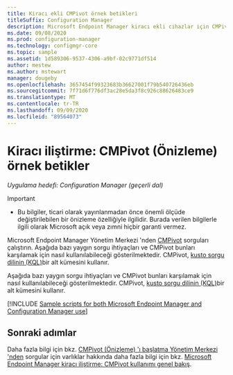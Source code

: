 ```yaml
---
title: Kiracı ekli CMPivot örnek betikleri
titleSuffix: Configuration Manager
description: Microsoft Endpoint Manager kiracı ekli cihazlar için CMPivot için betik örnekleri.
ms.date: 09/08/2020
ms.prod: configuration-manager
ms.technology: configmgr-core
ms.topic: sample
ms.assetid: 1d589306-9537-4306-a9bf-02c9771df514
author: mestew
ms.author: mstewart
manager: dougeby
ms.openlocfilehash: 3657454f99323683b36627001f79b540726436eb
ms.sourcegitcommit: 7f71d6f776df3ac28e5da3f8c926c88626483ce9
ms.translationtype: MT
ms.contentlocale: tr-TR
ms.lasthandoff: 09/09/2020
ms.locfileid: "89564073"
---
```

# <a name="tenant-attach-cmpivot-preview-sample-scripts"></a>Kiracı iliştirme: CMPivot (Önizleme) örnek betikler
<!---->
*Uygulama hedefi: Configuration Manager (geçerli dal)*

> [!Important]
> - Bu bilgiler, ticari olarak yayınlanmadan önce önemli ölçüde değiştirilebilen bir önizleme özelliğiyle ilgilidir. Burada verilen bilgilerle ilgili olarak Microsoft açık veya zımni hiçbir garanti vermez.

Microsoft Endpoint Manager Yönetim Merkezi 'nden [CMPivot](cmpivot-start.md) sorguları çalıştırın. Aşağıda bazı yaygın sorgu ihtiyaçları ve CMPivot bunları karşılamak için nasıl kullanılabileceği gösterilmektedir. CMPivot, [kusto sorgu dilinin (KQL)](https://docs.microsoft.com/azure/kusto/query/)bir alt kümesini kullanır.

Aşağıda bazı yaygın sorgu ihtiyaçları ve CMPivot bunları karşılamak için nasıl kullanılabileceği gösterilmektedir. CMPivot, [kusto sorgu dilinin (KQL)](/azure/kusto/query/)bir alt kümesini kullanır.

[!INCLUDE [Sample scripts for both Microsoft Endpoint Manager and Configuration Manager use](../core/servers/manage/includes/cmpivot-samples-shared.md)]

## <a name="next-steps"></a>Sonraki adımlar

Daha fazla bilgi için bkz. [CMPivot (Önizleme) 'ı başlatma Yönetim Merkezi 'nden](cmpivot-start.md) sorgular için varlıklar hakkında daha fazla bilgi için bkz. [Microsoft Endpoint Manager kiracı iliştirme: CMPivot kullanımı genel bakış](cmpivot-overview-attached.md).
